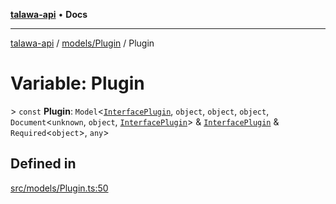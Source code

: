 [**talawa-api**](../../../README.md) • **Docs**

***

[talawa-api](../../../modules.md) / [models/Plugin](../README.md) / Plugin

# Variable: Plugin

\> `const` **Plugin**: `Model`\<[`InterfacePlugin`](../interfaces/InterfacePlugin.md), `object`, `object`, `object`, `Document`\<`unknown`, `object`, [`InterfacePlugin`](../interfaces/InterfacePlugin.md)\> & [`InterfacePlugin`](../interfaces/InterfacePlugin.md) & `Required`\<`object`\>, `any`\>

## Defined in

[src/models/Plugin.ts:50](https://github.com/PalisadoesFoundation/talawa-api/blob/d0c167bb942c4778fba221c2cdd27665fc7dbf61/src/models/Plugin.ts#L50)
